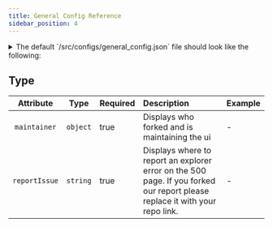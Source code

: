 ```yaml
---
title: General Config Reference
sidebar_position: 4
---
```


<details>

<summary>The default `/src/configs/general_config.json` file should look like the following:</summary>

```json
{
  "maintainer": {
    "name": "Forbole",
    "url": "https://forbole.com"
  },
  "github": {
    "reportIssue": "https://github.com/forbole/big-dipper-2.0-cosmos/issues"
  }
}
```

</details>


## Type

| Attribute | Type | Required | Description | Example |
| :-------: | :---: | :------ | :---------- | :------ |
| `maintainer` | `object` | true | Displays who forked and is maintaining the ui | - |
| `reportIssue` | `string` | true | Displays where to report an explorer error on the 500 page. If you forked our report please replace it with your repo link. | - |
